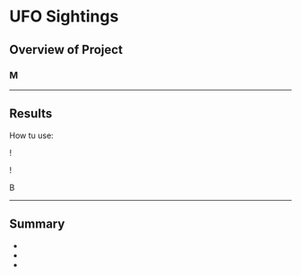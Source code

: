 # UFO Sightings

## Overview of Project

### M
---

## Results

How tu use:

!

!

B

    
---

## Summary

- 

- 

- 

